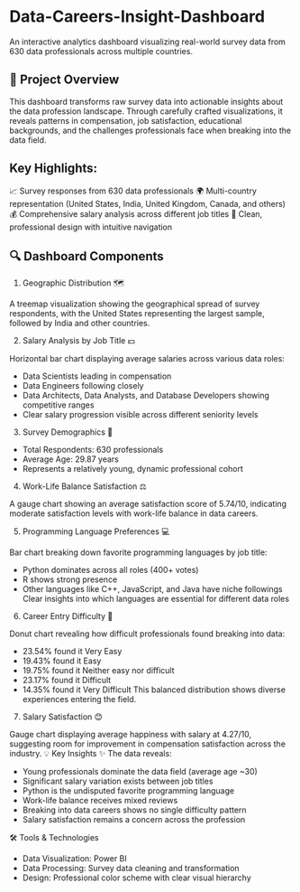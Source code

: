 # Data-Careers-Insight-Dashboard
An interactive analytics dashboard visualizing real-world survey data from 630 data professionals across multiple countries.

## 🎯 Project Overview

This dashboard transforms raw survey data into actionable insights about the data profession landscape. Through carefully crafted visualizations, it reveals patterns in compensation, job satisfaction, educational backgrounds, and the challenges professionals face when breaking into the data field.

## Key Highlights:

📈 Survey responses from 630 data professionals
🌍 Multi-country representation (United States, India, United Kingdom, Canada, and others)
💰 Comprehensive salary analysis across different job titles
🎨 Clean, professional design with intuitive navigation


## 🔍 Dashboard Components

1. Geographic Distribution 🗺️

A treemap visualization showing the geographical spread of survey respondents, with the United States representing the largest sample, followed by India and other countries.

2. Salary Analysis by Job Title 💵

Horizontal bar chart displaying average salaries across various data roles:
- Data Scientists leading in compensation
- Data Engineers following closely
- Data Architects, Data Analysts, and Database Developers showing competitive ranges
- Clear salary progression visible across different seniority levels

3. Survey Demographics 👥

- Total Respondents: 630 professionals
- Average Age: 29.87 years
- Represents a relatively young, dynamic professional cohort

4. Work-Life Balance Satisfaction ⚖️

A gauge chart showing an average satisfaction score of 5.74/10, indicating moderate satisfaction levels with work-life balance in data careers.

5. Programming Language Preferences 💻

Bar chart breaking down favorite programming languages by job title:
- Python dominates across all roles (400+ votes)
- R shows strong presence
- Other languages like C++, JavaScript, and Java have niche followings
Clear insights into which languages are essential for different data roles

6. Career Entry Difficulty 🚪

Donut chart revealing how difficult professionals found breaking into data:
- 23.54% found it Very Easy
- 19.43% found it Easy
- 19.75% found it Neither easy nor difficult
- 23.17% found it Difficult
- 14.35% found it Very Difficult
This balanced distribution shows diverse experiences entering the field.

7. Salary Satisfaction 😊

Gauge chart displaying average happiness with salary at 4.27/10, suggesting room for improvement in compensation satisfaction across the industry.
💡 Key Insights
✨ The data reveals:
- Young professionals dominate the data field (average age ~30)
- Significant salary variation exists between job titles
- Python is the undisputed favorite programming language
- Work-life balance receives mixed reviews
- Breaking into data careers shows no single difficulty pattern
- Salary satisfaction remains a concern across the profession


🛠️ Tools & Technologies

- Data Visualization: Power BI
- Data Processing: Survey data cleaning and transformation
- Design: Professional color scheme with clear visual hierarchy

